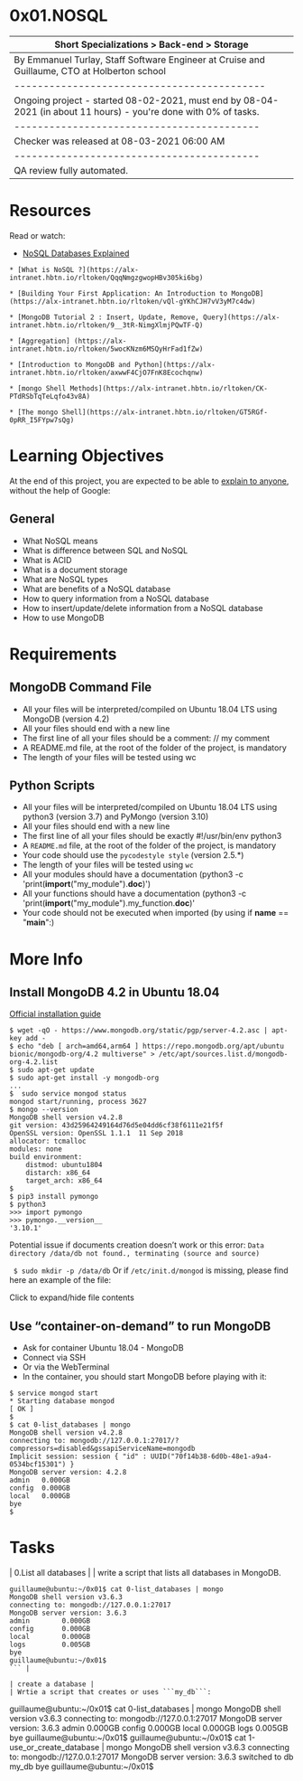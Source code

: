 # 0x01.NOSQL
 | Short Specializations > Back-end > Storage |
 | ------------------------------------------ |
 | By Emmanuel Turlay, Staff Software Engineer at Cruise and Guillaume, CTO at Holberton school |
 | ------------------------------------------- |
 | Ongoing project - started 08-02-2021, must end by 08-04-2021 (in about 11 hours) - you're done with 0% of tasks. |
 | ------------------------------------------ |
 | Checker was released at 08-03-2021 06:00 AM |
 | ------------------------------------------ |
 | QA review fully automated. |

 # Resources
 Read or watch:

   * [NoSQL Databases Explained](https://alx-intranet.hbtn.io/rltoken/wweK7dOY4pf8haCqv9Iv6Q)

    * [What is NoSQL ?](https://alx-intranet.hbtn.io/rltoken/QqqNmgzgwopHBv305ki6bg)

    * [Building Your First Application: An Introduction to MongoDB](https://alx-intranet.hbtn.io/rltoken/vQl-gYKhCJH7vV3yM7c4dw)

    * [MongoDB Tutorial 2 : Insert, Update, Remove, Query](https://alx-intranet.hbtn.io/rltoken/9__3tR-NimgXlmjPQwTF-Q)

    * [Aggregation] (https://alx-intranet.hbtn.io/rltoken/5wocKNzm6MSQyHrFad1fZw)
    
    * [Introduction to MongoDB and Python](https://alx-intranet.hbtn.io/rltoken/axwwF4CjO7FnK8Ecochqnw)

    * [mongo Shell Methods](https://alx-intranet.hbtn.io/rltoken/CK-PTdRSbTqTeLqfo43v8A)

    * [The mongo Shell](https://alx-intranet.hbtn.io/rltoken/GT5RGf-0pRR_I5FYpw7sQg)

# Learning Objectives
At the end of this project, you are expected to be able to [explain to anyone](https://alx-intranet.hbtn.io/rltoken/HqF5KEIpyc_9oyWBN47Pww), without the help of Google:

## General
* What NoSQL means
* What is difference between SQL and NoSQL
* What is ACID
* What is a document storage
* What are NoSQL types
* What are benefits of a NoSQL database
* How to query information from a NoSQL database
* How to insert/update/delete information from a NoSQL database
* How to use MongoDB

# Requirements
## MongoDB Command File
* All your files will be interpreted/compiled on Ubuntu 18.04 LTS using MongoDB (version 4.2)
* All your files should end with a new line
* The first line of all your files should be a comment: // my comment
* A README.md file, at the root of the folder of the project, is mandatory
* The length of your files will be tested using wc
## Python Scripts
* All your files will be interpreted/compiled on Ubuntu 18.04 LTS using python3 (version 3.7) and PyMongo (version 3.10)
* All your files should end with a new line
* The first line of all your files should be exactly #!/usr/bin/env python3
* A ```README.md``` file, at the root of the folder of the project, is mandatory
* Your code should use the ```pycodestyle style``` (version 2.5.*)
* The length of your files will be tested using ```wc```
* All your modules should have a documentation (python3 -c 'print(__import__("my_module").__doc__)')
* All your functions should have a documentation (python3 -c 'print(__import__("my_module").my_function.__doc__)'
* Your code should not be executed when imported (by using if __name__ == "__main__":)
# More Info
## Install MongoDB 4.2 in Ubuntu 18.04
[Official installation guide](https://alx-intranet.hbtn.io/rltoken/NsSPUtCi8ilcou6wofRu1Q)
```
$ wget -qO - https://www.mongodb.org/static/pgp/server-4.2.asc | apt-key add -
$ echo "deb [ arch=amd64,arm64 ] https://repo.mongodb.org/apt/ubuntu bionic/mongodb-org/4.2 multiverse" > /etc/apt/sources.list.d/mongodb-org-4.2.list
$ sudo apt-get update
$ sudo apt-get install -y mongodb-org
...
$  sudo service mongod status
mongod start/running, process 3627
$ mongo --version
MongoDB shell version v4.2.8
git version: 43d25964249164d76d5e04dd6cf38f6111e21f5f
OpenSSL version: OpenSSL 1.1.1  11 Sep 2018
allocator: tcmalloc
modules: none
build environment:
    distmod: ubuntu1804
    distarch: x86_64
    target_arch: x86_64
$  
$ pip3 install pymongo
$ python3
>>> import pymongo
>>> pymongo.__version__
'3.10.1'
```
Potential issue if documents creation doesn’t work or this error: ```Data directory /data/db not found., terminating (source and source)```

``` $ sudo mkdir -p /data/db```
Or if ```/etc/init.d/mongod``` is missing, please find here an example of the file:

Click to expand/hide file contents
## Use “container-on-demand” to run MongoDB
* Ask for container Ubuntu 18.04 - MongoDB
* Connect via SSH
* Or via the WebTerminal
* In the container, you should start MongoDB before playing with it:
```
$ service mongod start
* Starting database mongod                                              [ OK ]
$
$ cat 0-list_databases | mongo
MongoDB shell version v4.2.8
connecting to: mongodb://127.0.0.1:27017/?compressors=disabled&gssapiServiceName=mongodb
Implicit session: session { "id" : UUID("70f14b38-6d0b-48e1-a9a4-0534bcf15301") }
MongoDB server version: 4.2.8
admin   0.000GB
config  0.000GB
local   0.000GB
bye
$
```

# Tasks
| 0.List all databases |
| write a script that lists all databases in MongoDB.
```
guillaume@ubuntu:~/0x01$ cat 0-list_databases | mongo
MongoDB shell version v3.6.3
connecting to: mongodb://127.0.0.1:27017
MongoDB server version: 3.6.3
admin        0.000GB
config       0.000GB
local        0.000GB
logs         0.005GB
bye
guillaume@ubuntu:~/0x01$
``` |

| create a database |
| Wrtie a script that creates or uses ```my_db```:
```
guillaume@ubuntu:~/0x01$ cat 0-list_databases | mongo
MongoDB shell version v3.6.3
connecting to: mongodb://127.0.0.1:27017
MongoDB server version: 3.6.3
admin        0.000GB
config       0.000GB
local        0.000GB
logs         0.005GB
bye
guillaume@ubuntu:~/0x01$
guillaume@ubuntu:~/0x01$ cat 1-use_or_create_database | mongo
MongoDB shell version v3.6.3
connecting to: mongodb://127.0.0.1:27017
MongoDB server version: 3.6.3
switched to db my_db
bye
guillaume@ubuntu:~/0x01$
``` |

